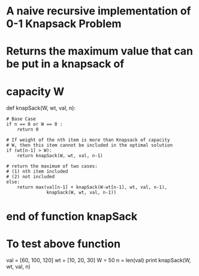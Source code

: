# A naive recursive implementation of 0-1 Knapsack Problem 
  
# Returns the maximum value that can be put in a knapsack of 
# capacity W 
def knapSack(W, wt, val, n): 
  
    # Base Case 
    if n == 0 or W == 0 : 
        return 0
  
    # If weight of the nth item is more than Knapsack of capacity 
    # W, then this item cannot be included in the optimal solution 
    if (wt[n-1] > W): 
        return knapSack(W, wt, val, n-1) 
  
    # return the maximum of two cases: 
    # (1) nth item included 
    # (2) not included 
    else: 
        return max(val[n-1] + knapSack(W-wt[n-1], wt, val, n-1), 
                   knapSack(W, wt, val, n-1)) 
  
# end of function knapSack 
  
# To test above function 
val = [60, 100, 120] 
wt = [10, 20, 30] 
W = 50
n = len(val) 
print knapSack(W, wt, val, n)
